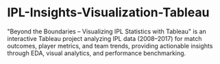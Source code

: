 # IPL-Insights-Visualization-Tableau
"Beyond the Boundaries – Visualizing IPL Statistics with Tableau" is an interactive Tableau project analyzing IPL data (2008–2017) for match outcomes, player metrics, and team trends, providing actionable insights through EDA, visual analytics, and performance benchmarking.
